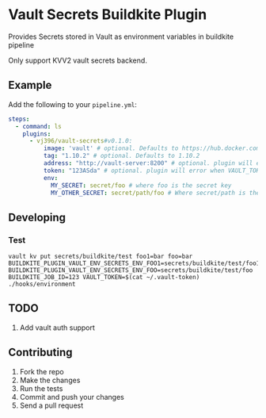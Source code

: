 # Vault Secrets Buildkite Plugin

Provides Secrets stored in Vault as environment variables in buildkite pipeline

Only support KVV2 vault secrets backend.

## Example

Add the following to your `pipeline.yml`:

```yml
steps:
  - command: ls
    plugins:
      - vj396/vault-secrets#v0.1.0:
          image: 'vault' # optional. Defaults to https://hub.docker.com/_/vault
          tag: "1.10.2" # optional. Defaults to 1.10.2
          address: "http://vault-server:8200" # optional. plugin will error when VAULT_ADDR is also not in env.
          token: "123ASda" # optional. plugin will error when VAULT_TOKEN is also not in env. 
          env:
            MY_SECRET: secret/foo # where foo is the secret key
            MY_OTHER_SECRET: secret/path/foo # Where secret/path is the vault path to the secret and foo is the secret key
```

## Developing

### Test
```shell
vault kv put secrets/buildkite/test foo1=bar foo=bar
BUILDKITE_PLUGIN_VAULT_ENV_SECRETS_ENV_FOO1=secrets/buildkite/test/foo1 BUILDKITE_PLUGIN_VAULT_ENV_SECRETS_ENV_FOO=secrets/buildkite/test/foo  BUILDKITE_JOB_ID=123 VAULT_TOKEN=$(cat ~/.vault-token) ./hooks/environment
```

## TODO
1. Add vault auth support

## Contributing

1. Fork the repo
2. Make the changes
3. Run the tests
4. Commit and push your changes
5. Send a pull request